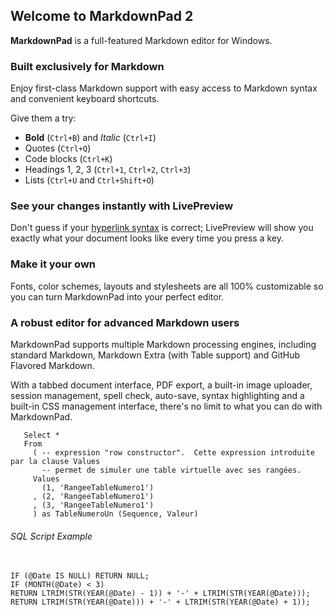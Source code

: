 <link rel="stylesheet" href="assets/plugins/prism/prism.css">
<script type="text/javascript" src="assets/plugins/prism/prism.js"></script>


## Welcome to MarkdownPad 2 ##

**MarkdownPad** is a full-featured Markdown editor for Windows.

### Built exclusively for Markdown ###

Enjoy first-class Markdown support with easy access to  Markdown syntax and convenient keyboard shortcuts.

Give them a try:

- **Bold** (`Ctrl+B`) and *Italic* (`Ctrl+I`)
- Quotes (`Ctrl+Q`)
- Code blocks (`Ctrl+K`)
- Headings 1, 2, 3 (`Ctrl+1`, `Ctrl+2`, `Ctrl+3`)
- Lists (`Ctrl+U` and `Ctrl+Shift+O`)

### See your changes instantly with LivePreview ###

Don't guess if your [hyperlink syntax](http://markdownpad.com) is correct; LivePreview will show you exactly what your document looks like every time you press a key.

### Make it your own ###

Fonts, color schemes, layouts and stylesheets are all 100% customizable so you can turn MarkdownPad into your perfect editor.

### A robust editor for advanced Markdown users ###

MarkdownPad supports multiple Markdown processing engines, including standard Markdown, Markdown Extra (with Table support) and GitHub Flavored Markdown.

With a tabbed document interface, PDF export, a built-in image uploader, session management, spell check, auto-save, syntax highlighting and a built-in CSS management interface, there's no limit to what you can do with MarkdownPad.

 ```
    Select *
    From 
      ( -- expression "row constructor".  Cette expression introduite par la clause Values
        -- permet de simuler une table virtuelle avec ses rangées.  
      Values 
        (1, 'RangeeTableNumero1')
      , (2, 'RangeeTableNumero1')
      , (3, 'RangeeTableNumero1') 
      ) as TableNumeroUn (Sequence, Valeur)
 ```

<div id="sql" class="section-block">
    <div class="code-block">
        <h6>SQL Script Example</h6>
        <pre>
            <code class="language-sql">
IF (@Date IS NULL) RETURN NULL;
IF (MONTH(@Date) < 3)
RETURN LTRIM(STR(YEAR(@Date) - 1)) + '-' + LTRIM(STR(YEAR(@Date)));
RETURN LTRIM(STR(YEAR(@Date))) + '-' + LTRIM(STR(YEAR(@Date) + 1));
            </code>
        </pre>
    </div><!--//code-block-->
</div><!--//section-block-->
